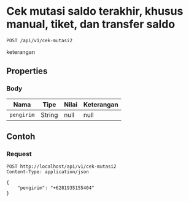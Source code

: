 # Cek mutasi saldo terakhir, khusus manual, tiket, dan transfer saldo
```http
POST /api/v1/cek-mutasi2
```
keterangan
## Properties
### Body
Nama | Tipe | Nilai | Keterangan
--- | --- | --- | ---
<code>pengirim</code> | String | null | null
## Contoh
### Request
```http
POST http://localhost/api/v1/cek-mutasi2
Content-Type: application/json

{
    "pengirim": "+6281935155404"
}


```
